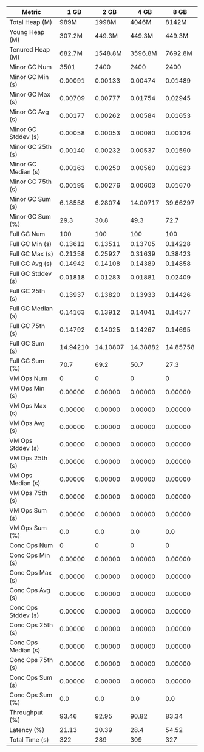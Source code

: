 | Metric | 1 GB | 2 GB | 4 GB | 8 GB |
|------|----|----|----|----|
| Total Heap (M) | 989M | 1998M | 4046M | 8142M |
| Young Heap (M) | 307.2M | 449.3M | 449.3M | 449.3M |
| Tenured Heap (M) | 682.7M | 1548.8M | 3596.8M | 7692.8M |
| Minor GC Num | 3501 | 2400 | 2400 | 2400 |
| Minor GC Min (s) | 0.00091 | 0.00133 | 0.00474 | 0.01489 |
| Minor GC Max (s) | 0.00709 | 0.00777 | 0.01754 | 0.02945 |
| Minor GC Avg (s) | 0.00177 | 0.00262 | 0.00584 | 0.01653 |
| Minor GC Stddev (s) | 0.00058 | 0.00053 | 0.00080 | 0.00126 |
| Minor GC 25th (s) | 0.00140 | 0.00232 | 0.00537 | 0.01590 |
| Minor GC Median (s) | 0.00163 | 0.00250 | 0.00560 | 0.01623 |
| Minor GC 75th (s) | 0.00195 | 0.00276 | 0.00603 | 0.01670 |
| Minor GC Sum (s) | 6.18558 | 6.28074 | 14.00717 | 39.66297 |
| Minor GC Sum (%) | 29.3 | 30.8 | 49.3 | 72.7 |
| Full GC Num | 100 | 100 | 100 | 100 |
| Full GC Min (s) | 0.13612 | 0.13511 | 0.13705 | 0.14228 |
| Full GC Max (s) | 0.21358 | 0.25927 | 0.31639 | 0.38423 |
| Full GC Avg (s) | 0.14942 | 0.14108 | 0.14389 | 0.14858 |
| Full GC Stddev (s) | 0.01818 | 0.01283 | 0.01881 | 0.02409 |
| Full GC 25th (s) | 0.13937 | 0.13820 | 0.13933 | 0.14426 |
| Full GC Median (s) | 0.14163 | 0.13912 | 0.14041 | 0.14577 |
| Full GC 75th (s) | 0.14792 | 0.14025 | 0.14267 | 0.14695 |
| Full GC Sum (s) | 14.94210 | 14.10807 | 14.38882 | 14.85758 |
| Full GC Sum (%) | 70.7 | 69.2 | 50.7 | 27.3 |
| VM Ops Num | 0 | 0 | 0 | 0 |
| VM Ops Min (s) | 0.00000 | 0.00000 | 0.00000 | 0.00000 |
| VM Ops Max (s) | 0.00000 | 0.00000 | 0.00000 | 0.00000 |
| VM Ops Avg (s) | 0.00000 | 0.00000 | 0.00000 | 0.00000 |
| VM Ops Stddev (s) | 0.00000 | 0.00000 | 0.00000 | 0.00000 |
| VM Ops 25th (s) | 0.00000 | 0.00000 | 0.00000 | 0.00000 |
| VM Ops Median (s) | 0.00000 | 0.00000 | 0.00000 | 0.00000 |
| VM Ops 75th (s) | 0.00000 | 0.00000 | 0.00000 | 0.00000 |
| VM Ops Sum (s) | 0.00000 | 0.00000 | 0.00000 | 0.00000 |
| VM Ops Sum (%) | 0.0 | 0.0 | 0.0 | 0.0 |
| Conc Ops Num | 0 | 0 | 0 | 0 |
| Conc Ops Min (s) | 0.00000 | 0.00000 | 0.00000 | 0.00000 |
| Conc Ops Max (s) | 0.00000 | 0.00000 | 0.00000 | 0.00000 |
| Conc Ops Avg (s) | 0.00000 | 0.00000 | 0.00000 | 0.00000 |
| Conc Ops Stddev (s) | 0.00000 | 0.00000 | 0.00000 | 0.00000 |
| Conc Ops 25th (s) | 0.00000 | 0.00000 | 0.00000 | 0.00000 |
| Conc Ops Median (s) | 0.00000 | 0.00000 | 0.00000 | 0.00000 |
| Conc Ops 75th (s) | 0.00000 | 0.00000 | 0.00000 | 0.00000 |
| Conc Ops Sum (s) | 0.00000 | 0.00000 | 0.00000 | 0.00000 |
| Conc Ops Sum (%) | 0.0 | 0.0 | 0.0 | 0.0 |
| Throughput (%) | 93.46 | 92.95 | 90.82 | 83.34 |
| Latency (%) | 21.13 | 20.39 | 28.4 | 54.52 |
| Total Time (s) | 322 | 289 | 309 | 327 |
